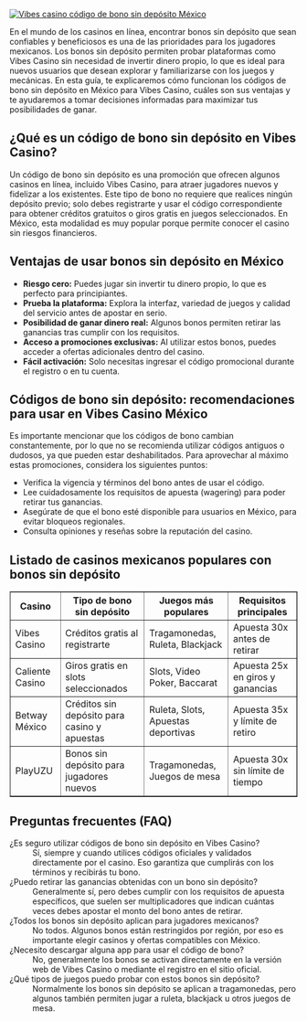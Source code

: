 [![Vibes casino código de bono sin depósito México](https://123-caf.pages.dev/gitsignup.png)](https://vrmoo.ru/Bt82HjjY)

<p>En el mundo de los casinos en línea, encontrar bonos sin depósito que sean confiables y beneficiosos es una de las prioridades para los jugadores mexicanos. Los bonos sin depósito permiten probar plataformas como Vibes Casino sin necesidad de invertir dinero propio, lo que es ideal para nuevos usuarios que desean explorar y familiarizarse con los juegos y mecánicas. En esta guía, te explicaremos cómo funcionan los códigos de bono sin depósito en México para Vibes Casino, cuáles son sus ventajas y te ayudaremos a tomar decisiones informadas para maximizar tus posibilidades de ganar.</p>  <h2>¿Qué es un código de bono sin depósito en Vibes Casino?</h2> <p>Un código de bono sin depósito es una promoción que ofrecen algunos casinos en línea, incluido Vibes Casino, para atraer jugadores nuevos y fidelizar a los existentes. Este tipo de bono no requiere que realices ningún depósito previo; solo debes registrarte y usar el código correspondiente para obtener créditos gratuitos o giros gratis en juegos seleccionados. En México, esta modalidad es muy popular porque permite conocer el casino sin riesgos financieros.</p>  <h2>Ventajas de usar bonos sin depósito en México</h2> <ul>   <li><strong>Riesgo cero:</strong> Puedes jugar sin invertir tu dinero propio, lo que es perfecto para principiantes.</li>   <li><strong>Prueba la plataforma:</strong> Explora la interfaz, variedad de juegos y calidad del servicio antes de apostar en serio.</li>   <li><strong>Posibilidad de ganar dinero real:</strong> Algunos bonos permiten retirar las ganancias tras cumplir con los requisitos.</li>   <li><strong>Acceso a promociones exclusivas:</strong> Al utilizar estos bonos, puedes acceder a ofertas adicionales dentro del casino.</li>   <li><strong>Fácil activación:</strong> Solo necesitas ingresar el código promocional durante el registro o en tu cuenta.</li> </ul>  <h2>Códigos de bono sin depósito: recomendaciones para usar en Vibes Casino México</h2> <p>Es importante mencionar que los códigos de bono cambian constantemente, por lo que no se recomienda utilizar códigos antiguos o dudosos, ya que pueden estar deshabilitados. Para aprovechar al máximo estas promociones, considera los siguientes puntos:</p> <ul>   <li>Verifica la vigencia y términos del bono antes de usar el código.</li>   <li>Lee cuidadosamente los requisitos de apuesta (wagering) para poder retirar tus ganancias.</li>   <li>Asegúrate de que el bono esté disponible para usuarios en México, para evitar bloqueos regionales.</li>   <li>Consulta opiniones y reseñas sobre la reputación del casino.</li> </ul>  <h2>Listado de casinos mexicanos populares con bonos sin depósito</h2> <table border="1" cellpadding="8" cellspacing="0">   <thead>     <tr>       <th>Casino</th>       <th>Tipo de bono sin depósito</th>       <th>Juegos más populares</th>       <th>Requisitos principales</th>     </tr>   </thead>   <tbody>     <tr>       <td>Vibes Casino</td>       <td>Créditos gratis al registrarte</td>       <td>Tragamonedas, Ruleta, Blackjack</td>       <td>Apuesta 30x antes de retirar</td>     </tr>     <tr>       <td>Caliente Casino</td>       <td>Giros gratis en slots seleccionados</td>       <td>Slots, Video Poker, Baccarat</td>       <td>Apuesta 25x en giros y ganancias</td>     </tr>     <tr>       <td>Betway México</td>       <td>Créditos sin depósito para casino y apuestas</td>       <td>Ruleta, Slots, Apuestas deportivas</td>       <td>Apuesta 35x y límite de retiro</td>     </tr>     <tr>       <td>PlayUZU</td>       <td>Bonos sin depósito para jugadores nuevos</td>       <td>Tragamonedas, Juegos de mesa</td>       <td>Apuesta 30x sin límite de tiempo</td>     </tr>   </tbody> </table>  <h2>Preguntas frecuentes (FAQ)</h2> <dl>   <dt>¿Es seguro utilizar códigos de bono sin depósito en Vibes Casino?</dt>   <dd>Sí, siempre y cuando utilices códigos oficiales y validados directamente por el casino. Eso garantiza que cumplirás con los términos y recibirás tu bono.</dd>    <dt>¿Puedo retirar las ganancias obtenidas con un bono sin depósito?</dt>   <dd>Generalmente sí, pero debes cumplir con los requisitos de apuesta específicos, que suelen ser multiplicadores que indican cuántas veces debes apostar el monto del bono antes de retirar.</dd>    <dt>¿Todos los bonos sin depósito aplican para jugadores mexicanos?</dt>   <dd>No todos. Algunos bonos están restringidos por región, por eso es importante elegir casinos y ofertas compatibles con México.</dd>    <dt>¿Necesito descargar alguna app para usar el código de bono?</dt>   <dd>No, generalmente los bonos se activan directamente en la versión web de Vibes Casino o mediante el registro en el sitio oficial.</dd>    <dt>¿Qué tipos de juegos puedo probar con estos bonos sin depósito?</dt>   <dd>Normalmente los bonos sin depósito se aplican a tragamonedas, pero algunos también permiten jugar a ruleta, blackjack u otros juegos de mesa.</dd> </dl>